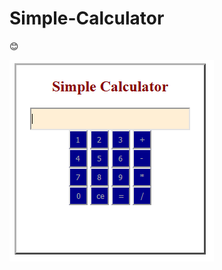 # Simple-Calculator
:blush:

![alt text for screen readers](https://raw.githubusercontent.com/Avinash-byte/Simple-Calculator/master/image.png "Calculator")
